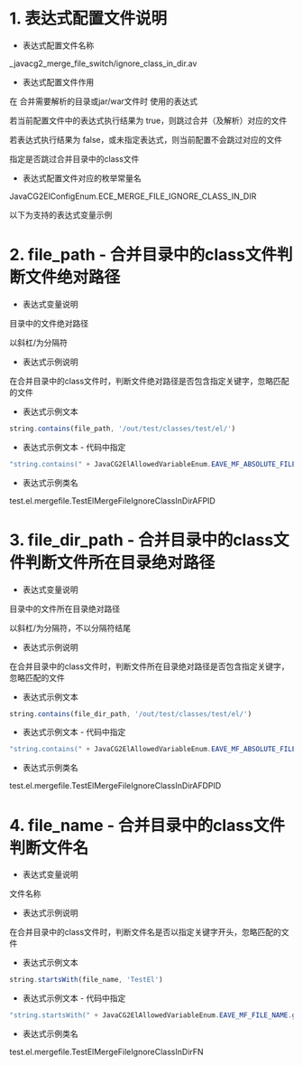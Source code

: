 # 1. 表达式配置文件说明

- 表达式配置文件名称

_javacg2_merge_file_switch/ignore_class_in_dir.av

- 表达式配置文件作用

在 合并需要解析的目录或jar/war文件时 使用的表达式

若当前配置文件中的表达式执行结果为 true，则跳过合并（及解析）对应的文件

若表达式执行结果为 false，或未指定表达式，则当前配置不会跳过对应的文件

指定是否跳过合并目录中的class文件

- 表达式配置文件对应的枚举常量名

JavaCG2ElConfigEnum.ECE_MERGE_FILE_IGNORE_CLASS_IN_DIR

以下为支持的表达式变量示例

# 2. file_path - 合并目录中的class文件判断文件绝对路径

- 表达式变量说明

目录中的文件绝对路径

以斜杠/为分隔符

- 表达式示例说明

在合并目录中的class文件时，判断文件绝对路径是否包含指定关键字，忽略匹配的文件

- 表达式示例文本

```js
string.contains(file_path, '/out/test/classes/test/el/')
```

- 表达式示例文本 - 代码中指定

```java
"string.contains(" + JavaCG2ElAllowedVariableEnum.EAVE_MF_ABSOLUTE_FILE_PATH_IN_DIR.getVariableName() + ", '/out/test/classes/test/el/')"
```

- 表达式示例类名

test.el.mergefile.TestElMergeFileIgnoreClassInDirAFPID

# 3. file_dir_path - 合并目录中的class文件判断文件所在目录绝对路径

- 表达式变量说明

目录中的文件所在目录绝对路径

以斜杠/为分隔符，不以分隔符结尾

- 表达式示例说明

在合并目录中的class文件时，判断文件所在目录绝对路径是否包含指定关键字，忽略匹配的文件

- 表达式示例文本

```js
string.contains(file_dir_path, '/out/test/classes/test/el/')
```

- 表达式示例文本 - 代码中指定

```java
"string.contains(" + JavaCG2ElAllowedVariableEnum.EAVE_MF_ABSOLUTE_FILE_DIR_PATH_IN_DIR.getVariableName() + ", '/out/test/classes/test/el/')"
```

- 表达式示例类名

test.el.mergefile.TestElMergeFileIgnoreClassInDirAFDPID

# 4. file_name - 合并目录中的class文件判断文件名

- 表达式变量说明

文件名称

- 表达式示例说明

在合并目录中的class文件时，判断文件名是否以指定关键字开头，忽略匹配的文件

- 表达式示例文本

```js
string.startsWith(file_name, 'TestEl')
```

- 表达式示例文本 - 代码中指定

```java
"string.startsWith(" + JavaCG2ElAllowedVariableEnum.EAVE_MF_FILE_NAME.getVariableName() + ", 'TestEl')"
```

- 表达式示例类名

test.el.mergefile.TestElMergeFileIgnoreClassInDirFN

